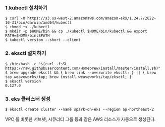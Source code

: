 
### 1.kubectl 설치하기 ###

```
$ curl -O https://s3.us-west-2.amazonaws.com/amazon-eks/1.24.7/2022-10-31/bin/darwin/amd64/kubectl
$ chmod +x ./kubectl
$ mkdir -p $HOME/bin && cp ./kubectl $HOME/bin/kubectl && export PATH=$HOME/bin:$PATH
$ kubectl version --short --client
```

### 2. eksctl 설치하기 ###

```
$ /bin/bash -c "$(curl -fsSL https://raw.githubusercontent.com/Homebrew/install/master/install.sh)"
$ brew upgrade eksctl && { brew link --overwrite eksctl; } || { brew tap weaveworks/tap; brew install weaveworks/tap/eksctl; }
$ eksctl version
0.127.0
```


### 3. eks 클러스터 생성 ###

```
$ eksctl create cluster --name spark-on-eks --region ap-northeast-2
```
VPC 를 비롯한 서브넷, 시큐리티 그룹 등과 같은 AWS 리소스가 자동으로 생성된다.
